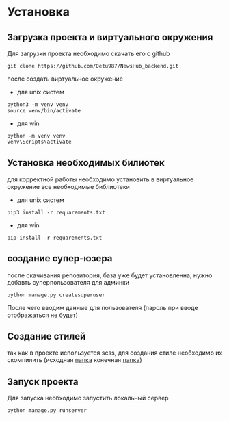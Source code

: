 # Установка 
## Загрузка проекта и виртуального окружения
Для загрузки проекта необходимо скачать его с github 
```commandline
git clone https://github.com/Qetu987/NewsHub_backend.git
```
после создать виртуальное окружение
- для unix систем
```commandline
python3 -m venv venv 
source venv/bin/activate
```
- для win
```commandline
python -m venv venv 
venv\Scripts\activate
```

## Установка необходимых билиотек
для корректной работы необходимо установить в виртуальное окружение все необходимые библиотеки 
- для unix систем
```commandline
pip3 install -r requarements.txt
```
- для win
```commandline
pip install -r requarements.txt
```

## создание супер-юзера 
после скачивания репозитория, база уже будет установленна, нужно добавть суперпользователя для админки
```commandline
python manage.py createsuperuser
```
После чего вводим данные для пользователя (пароль при вводе отображаться не будет)

## Создание стилей 
так как в проекте используется scss, для создания стиле необходимо их скомпилить (исходная [папка](./static/scss) конечная [папка](./static/css))

## Запуск проекта 
Для запуска необходимо запустить локальный сервер
```commandline
python manage.py runserver
```